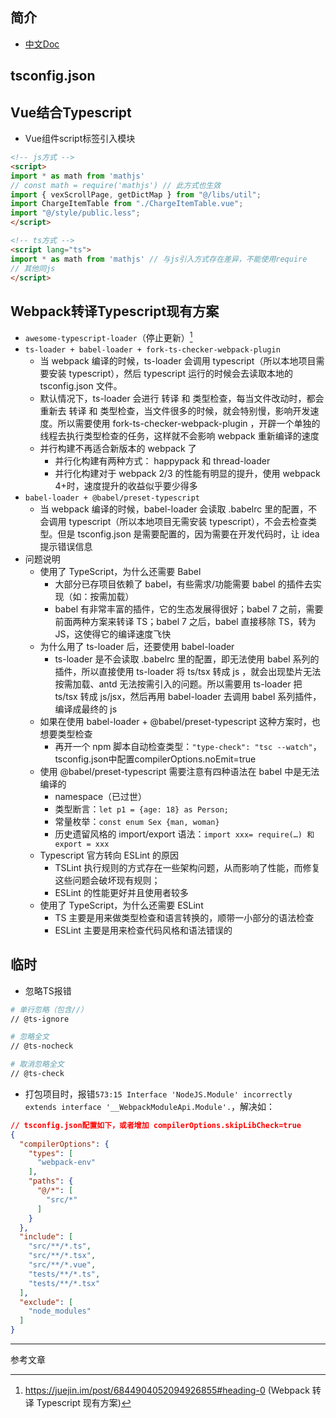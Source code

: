 

## 简介

- [中文Doc](https://www.tslang.cn/index.html)

## tsconfig.json

## Vue结合Typescript

- Vue组件script标签引入模块

```html
<!-- js方式 -->
<script>
import * as math from 'mathjs'
// const math = require('mathjs') // 此方式也生效
import { vexScrollPage, getDictMap } from "@/libs/util";
import ChargeItemTable from "./ChargeItemTable.vue";
import "@/style/public.less";
</script>

<!-- ts方式 -->
<script lang="ts">
import * as math from 'mathjs' // 与js引入方式存在差异，不能使用require
// 其他同js
</script>
```

## Webpack转译Typescript现有方案

- `awesome-typescript-loader`（停止更新）[^1]
- `ts-loader + babel-loader + fork-ts-checker-webpack-plugin`
    - 当 webpack 编译的时候，ts-loader 会调用 typescript（所以本地项目需要安装 typescript），然后 typescript 运行的时候会去读取本地的 tsconfig.json 文件。
    - 默认情况下，ts-loader 会进行 转译 和 类型检查，每当文件改动时，都会重新去 转译 和 类型检查，当文件很多的时候，就会特别慢，影响开发速度。所以需要使用 fork-ts-checker-webpack-plugin ，开辟一个单独的线程去执行类型检查的任务，这样就不会影响 webpack 重新编译的速度
    - 并行构建不再适合新版本的 webpack 了
        - 并行化构建有两种方式： happypack 和 thread-loader
        - 并行化构建对于 webpack 2/3 的性能有明显的提升，使用 webpack 4+时，速度提升的收益似乎要少得多
- `babel-loader + @babel/preset-typescript`
    - 当 webpack 编译的时候，babel-loader 会读取 .babelrc 里的配置，不会调用 typescript（所以本地项目无需安装 typescript），不会去检查类型。但是 tsconfig.json 是需要配置的，因为需要在开发代码时，让 idea 提示错误信息
- 问题说明
    - 使用了 TypeScript，为什么还需要 Babel
        - 大部分已存项目依赖了 babel，有些需求/功能需要 babel 的插件去实现（如：按需加载）
        - babel 有非常丰富的插件，它的生态发展得很好；babel 7 之前，需要前面两种方案来转译 TS；babel 7 之后，babel 直接移除 TS，转为 JS，这使得它的编译速度飞快
    - 为什么用了 ts-loader 后，还要使用 babel-loader
        - ts-loader 是不会读取 .babelrc 里的配置，即无法使用 babel 系列的插件，所以直接使用 ts-loader 将 ts/tsx 转成 js ，就会出现垫片无法按需加载、antd 无法按需引入的问题。所以需要用 ts-loader 把 ts/tsx 转成 js/jsx，然后再用 babel-loader 去调用 babel 系列插件，编译成最终的 js
    - 如果在使用 babel-loader + @babel/preset-typescript 这种方案时，也想要类型检查
        - 再开一个 npm 脚本自动检查类型：`"type-check": "tsc --watch"`，tsconfig.json中配置compilerOptions.noEmit=true
    - 使用 @babel/preset-typescript 需要注意有四种语法在 babel 中是无法编译的
        - namespace（已过世）
        - 类型断言：`let p1 = {age: 18} as Person;`
        - 常量枚举：`const enum Sex {man, woman}`
        - 历史遗留风格的 import/export 语法：`import xxx= require(…) 和 export = xxx`
    - Typescript 官方转向 ESLint 的原因
        - TSLint 执行规则的方式存在一些架构问题，从而影响了性能，而修复这些问题会破坏现有规则；
        - ESLint 的性能更好并且使用者较多
    - 使用了 TypeScript，为什么还需要 ESLint
        - TS 主要是用来做类型检查和语言转换的，顺带一小部分的语法检查
        - ESLint 主要是用来检查代码风格和语法错误的

## 临时

- 忽略TS报错

```bash
# 单行忽略（包含//）
// @ts-ignore

# 忽略全文
// @ts-nocheck

# 取消忽略全文
// @ts-check
```

- 打包项目时，报错`573:15 Interface 'NodeJS.Module' incorrectly extends interface '__WebpackModuleApi.Module'.`，解决如：

```json
// tsconfig.json配置如下，或者增加 compilerOptions.skipLibCheck=true
{
  "compilerOptions": {
    "types": [
      "webpack-env"
    ],
    "paths": {
      "@/*": [
        "src/*"
      ]
    }
  },
  "include": [
    "src/**/*.ts",
    "src/**/*.tsx",
    "src/**/*.vue",
    "tests/**/*.ts",
    "tests/**/*.tsx"
  ],
  "exclude": [
    "node_modules"
  ]
}
```


---

参考文章

[^1]: https://juejin.im/post/6844904052094926855#heading-0 (Webpack 转译 Typescript 现有方案)

